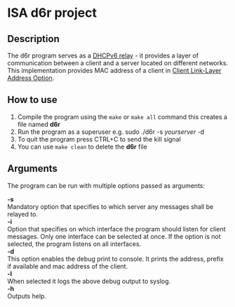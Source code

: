 # ISA d6r project

## Description

The d6r program serves as a [DHCPv6 relay](https://tools.ietf.org/html/rfc8415) - it provides a layer of communication between a client and a server located on different networks. This implementation provides MAC address of a client in [Client Link-Layer Address Option](https://tools.ietf.org/html/rfc6939). 

## How to use

1) Compile the program using the ``make`` or ``make all`` command this creates a file named __d6r__
2) Run the program as a superuser e.g. sudo ./d6r -s _yourserver_ -d
3) To quit the program press CTRL+C to send the kill signal
4) You can use ``make clean`` to delete the __d6r__ file

## Arguments

The program can be run with multiple options passed as arguments:  
  
__-s__  
Mandatory option that specifies to which server any messages shall be relayed to.  
__-i__  
Option that specifies on which interface the program should listen for client messages. Only one interface can be selected at once. If the option is not selected, the program listens on all interfaces.  
__-d__  
This option enables the debug print to console. It prints the address, prefix if available and mac address of the client.  
__-l__  
When selected it logs the above debug output to syslog.  
__-h__  
Outputs help.  
